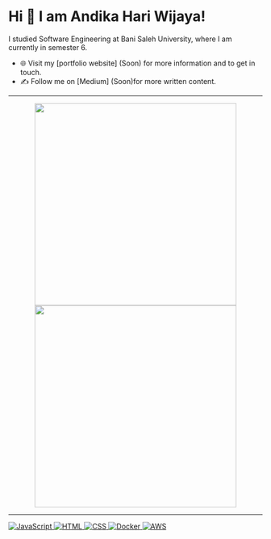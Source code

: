 
# Hi 👋 I am Andika Hari Wijaya! 
I studied Software Engineering at Bani Saleh University, where I am currently in semester 6.

- 🌐 Visit my [portfolio website] (Soon) for more information and to get in touch.
- ✍️ Follow me on [Medium] (Soon)for more written content.

---

<p align="center">
  <img src="https://github-readme-stats.vercel.app/api?username=nicetryandika&show_icons=true&theme=bear" width="400">
  <img src="https://github-readme-streak-stats.herokuapp.com?user=nicetryandika&theme=dark&hide_border=true" width="400">
</p>

---
  <a href="https://www.javascript.com/" target="_blank">
    <img src="https://img.shields.io/badge/JavaScript-%23F7DF1E.svg?style=flat-square&logo=javascript&logoColor=black" alt="JavaScript">
  </a>
  <a href="https://html.com/" target="_blank">
    <img src="https://img.shields.io/badge/HTML-%23E34F26.svg?style=flat-square&logo=html5&logoColor=white" alt="HTML">
  </a>
  <a href="https://www.w3.org/Style/CSS/Overview.en.html" target="_blank">
    <img src="https://img.shields.io/badge/CSS-%231572B6.svg?style=flat-square&logo=css3&logoColor=white" alt="CSS">
  </a>
  <a href="https://www.docker.com/" target="_blank">
    <img src="https://img.shields.io/badge/Docker-%232496ED.svg?style=flat-square&logo=docker&logoColor=white" alt="Docker">
  </a>
  <a href="https://aws.amazon.com/" target="_blank">
    <img src="https://img.shields.io/badge/AWS-%23FF9900.svg?style=flat-square&logo=amazon-aws&logoColor=white" alt="AWS">
  </a>
</p>
